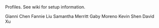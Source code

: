Profiles. See wiki for setup information.

Gianni Chen
Fannie Liu
Samantha Merritt
Gaby Moreno
Kevin Shen
David Xu
